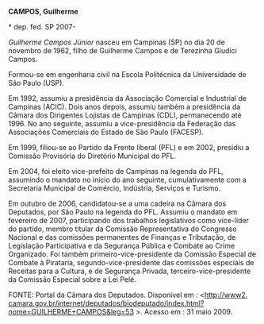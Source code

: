 **CAMPOS, Guilherme**

\* dep. fed. SP 2007-

*Guilherme Campos Júnior* nasceu em Campinas (SP) no dia 20 de novembro
de 1962, filho de Guilherme Campos e de Terezinha Giudici Campos.

Formou-se em engenharia civil na Escola Politécnica da Universidade de
São Paulo (USP).

Em 1992, assumiu a presidência da Associação Comercial e Industrial de
Campinas (ACIC). Dois anos depois, assumiu também a presidência da
Câmara dos Dirigentes Lojistas de Campinas (CDL), permanecendo até 1996.
No ano seguinte, assumiu a vice-presidência da Federação das Associações
Comerciais do Estado de São Paulo (FACESP).

Em 1999, filiou-se ao Partido da Frente liberal (PFL) e em 2002,
presidiu a Comissão Provisória do Diretório Municipal do PFL.

Em 2004, foi eleito vice-prefeito de Campinas na legenda do PFL,
assumindo o mandato no início do ano seguinte, cumulativamente com a
Secretaria Municipal de Comércio, Indústria, Serviços e Turismo.

Em outubro de 2006, candidatou-se a uma cadeira na Câmara dos Deputados,
por São Paulo na legenda do PFL. Assumiu o mandato em fevereiro de 2007,
participando dos trabalhos legislativos como vice-líder do partido,
membro titular da Comissão Representativa do Congresso Nacional e das
comissões permanentes de Finanças e Tributação, de Legislação
Participativa e da Segurança Pública e Combate ao Crime Organizado. Foi
também primeiro-vice-presidente da Comissão Especial de Combate à
Pirataria, segundo-vice-presidente das comissões especiais de Receitas
para a Cultura, e de Segurança Privada, terceiro-vice-presidente da
Comissão Especial sobre a Lei Pelé.


FONTE: Portal da Câmara dos Deputados. Disponível em :
\<[http://www2.
camara.gov.br/internet/deputados/biodeputado/index.html?nome=GUILHERME+CAMPOS&leg=53](http://www2.%20camara.gov.br/internet/deputados/biodeputado/index.html?nome=GUILHERME+CAMPOS&leg=53)
\>. Acesso em : 31 maio 2009.
